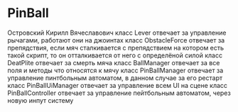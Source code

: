 # PinBall
Островский Кирилл Вячеславович
класс Lever отвечает за управление рычагами, работают они на джоинтах
класс ObstacleForce отвечает за препядствия, если мяч сталкивается с препядствием на котором есть такой скрипт, то он отталкивается от него с определёной силой
класс DeatPlite отвечает за смерть мяча
класс BallManager отвечает за все поля и методы что относятся к мячу
класс PinBallManager отвечает за управление пинтбольным автоматом, в данном случае за его рестарт
класс PinBallUiManager отвечает за управление всем UI на сцене
класс PinBallController отвечает за управление пейтбольным автоматом, через новую инпут систему

